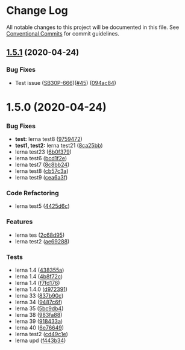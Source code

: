 # Change Log

All notable changes to this project will be documented in this file.
See [Conventional Commits](https://conventionalcommits.org) for commit guidelines.

## [1.5.1](https://github.com/SE7ENSKY/se7ensky-webiny-plugins/compare/v1.5.0...v1.5.1) (2020-04-24)


### Bug Fixes

* Test issue ([SB30P-666](https://smartbear.atlassian.net/browse/666))([#45](https://github.com/SE7ENSKY/se7ensky-webiny-plugins/issues/45)) ([094ac84](https://github.com/SE7ENSKY/se7ensky-webiny-plugins/commit/094ac8477c8538b9eac4048e57278824ba3bbf10))





# 1.5.0 (2020-04-24)


### Bug Fixes

* **test:** lerna test8 ([9759472](https://github.com/SE7ENSKY/se7ensky-webiny-plugins/commit/9759472d16c1b7f2f5f29b20c8c5d1c70902003d))
* **test1, test2:** lerna test21 ([8ca25bb](https://github.com/SE7ENSKY/se7ensky-webiny-plugins/commit/8ca25bbb0f76c57c09a4fa0053dfe8c8dcfeea9c))
* lerna test23 ([6b0f379](https://github.com/SE7ENSKY/se7ensky-webiny-plugins/commit/6b0f379b0c130b7f420c43b58719cb86c8df442f))
* lerna test6 ([bcd1f2e](https://github.com/SE7ENSKY/se7ensky-webiny-plugins/commit/bcd1f2e6f1dbccfe4606b3f467052ff7aef7d0cb))
* lerna test7 ([8c8bb24](https://github.com/SE7ENSKY/se7ensky-webiny-plugins/commit/8c8bb246d2f415da108187255529ef2d0e339250))
* lerna test8 ([cb57c3a](https://github.com/SE7ENSKY/se7ensky-webiny-plugins/commit/cb57c3a98ababa732d72c32ea27349539b89b737))
* lerna test9 ([cea6a3f](https://github.com/SE7ENSKY/se7ensky-webiny-plugins/commit/cea6a3fb4a1264af82b222c3c67cfce0661d0dcd))


### Code Refactoring

* lerna test5 ([4425d6c](https://github.com/SE7ENSKY/se7ensky-webiny-plugins/commit/4425d6c056e461f9e1a6175d8ed4071ae53c4662))


### Features

* lerna tes ([2c68d95](https://github.com/SE7ENSKY/se7ensky-webiny-plugins/commit/2c68d95e39b64115e97e4cbabaadb720d0596d54))
* lerna test2 ([ae69288](https://github.com/SE7ENSKY/se7ensky-webiny-plugins/commit/ae69288956170600443233defbbf1a0a2878f562))


### Tests

* lerna 1.4 ([438355a](https://github.com/SE7ENSKY/se7ensky-webiny-plugins/commit/438355aad6cecb4a82ead77fd8510c29ce9424ce))
* lerna 1.4 ([4b8f72c](https://github.com/SE7ENSKY/se7ensky-webiny-plugins/commit/4b8f72ceac05a33f7e1958bd5e4a5a7cd0f31fa7))
* lerna 1.4 ([f7fd176](https://github.com/SE7ENSKY/se7ensky-webiny-plugins/commit/f7fd176e4758f9de38a6399e04392e248448f0a4))
* lerna 1.4.0 ([d972391](https://github.com/SE7ENSKY/se7ensky-webiny-plugins/commit/d972391e5b4840e6c6b6028ac96424aad49e836a))
* lerna 33 ([837b90c](https://github.com/SE7ENSKY/se7ensky-webiny-plugins/commit/837b90c1018f3760ff011edc0aa13c83073e52b3))
* lerna 34 ([9487c6f](https://github.com/SE7ENSKY/se7ensky-webiny-plugins/commit/9487c6f1e233a4a62c3a9f94a6fb96aeb942f3e6))
* lerna 35 ([5bc9db4](https://github.com/SE7ENSKY/se7ensky-webiny-plugins/commit/5bc9db4350d3d9e06a638be2164780c8dfd994b5))
* lerna 38 ([983fa88](https://github.com/SE7ENSKY/se7ensky-webiny-plugins/commit/983fa8823749402344a5fe96590b7f29ccd378ae))
* lerna 39 ([918433a](https://github.com/SE7ENSKY/se7ensky-webiny-plugins/commit/918433abbfe516dbedf79a3effbfeaae20e2534f))
* lerna 40 ([6e76649](https://github.com/SE7ENSKY/se7ensky-webiny-plugins/commit/6e766494328a587bde28cd0826c133c358dc56fe))
* lerna test2 ([cd49c1e](https://github.com/SE7ENSKY/se7ensky-webiny-plugins/commit/cd49c1e750c44b20fed3db210132d1bbfb2ab183))
* lerna upd ([f443b34](https://github.com/SE7ENSKY/se7ensky-webiny-plugins/commit/f443b34f985e8e116db9b579d6eba884bb32c4a6))
